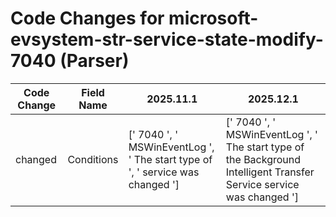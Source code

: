 # Code Changes for microsoft-evsystem-str-service-state-modify-7040 (Parser)

| Code Change | Field Name | 2025.11.1 | 2025.12.1 |
|-------------|------------|-----------|------------|
| changed | Conditions | [' 7040 ', ' MSWinEventLog ', ' The start type of ', ' service was changed '] | [' 7040 ', ' MSWinEventLog ', ' The start type of the Background Intelligent Transfer Service service was changed '] |